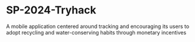 # SP-2024-Tryhack
A mobile application centered around tracking and encouraging its users to adopt recycling and water-conserving habits through monetary incentives
